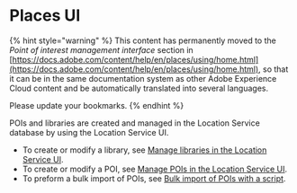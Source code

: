 # Places UI

{% hint style="warning" %}
This content has permanently moved to the _Point of interest management interface_ section in [https://docs.adobe.com/content/help/en/places/using/home.html](https://docs.adobe.com/content/help/en/places/using/home.html), so that it can be in the same documentation system as other Adobe Experience Cloud content and be automatically translated into several languages.

Please update your bookmarks.
{% endhint %}

POIs and libraries are created and managed in the Location Service database by using the Location Service UI.

* To create or modify a library, see [Manage libraries in the Location Service UI](https://github.com/jiabingeng/places-service-docs/tree/49828e84f5b8d9fbd65d193f5162976bd580c807/places-database-management-1/manage-libraries/README.md).
* To create or modify a POI, see [Manage POIs in the Location Service UI](https://github.com/jiabingeng/places-service-docs/tree/49828e84f5b8d9fbd65d193f5162976bd580c807/places-database-management-1/managing-pois-in-the-places-ui/README.md).
* To preform a bulk import of POIs, see [Bulk import of POIs with a script](https://github.com/jiabingeng/places-service-docs/tree/49828e84f5b8d9fbd65d193f5162976bd580c807/places-database-management-1/bulk-import-of-pois/README.md).

